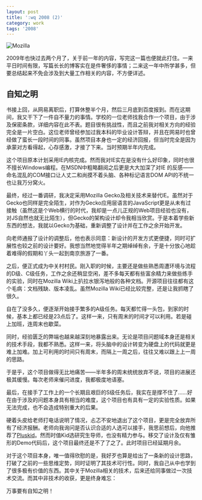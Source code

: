 ```yaml
---
layout: post
title: ':wq 2008 (2)'
category: work
tags: '2008'
---
```


<div class="title-icon"><img src="{{ site.attachment_dir }}2009-02-20-mozilla.jpg" alt="Mozilla" /></div>

2009年也快过去两个月了，关于前一年的内容，写完这一篇也便就此打住。一来平日时间有限，写篇长长的博客实在是件奢侈的事情；二来这一年中所学甚多，但要总结起来不免会涉及到大量工作相关的内容，不方便详述。

## 自知之明

书接上回，从网易离职后，打算休整半个月，然后三月底到百度报到。而在这期间，我又干下了一件自不量力的事情。学校的一位老师找我合作一个项目，由于涉及保密条款，详细内容在此不表。题目很有挑战性，而且之前我对相关方向的经验完全是一片空白。这位老师曾经参加过我本科的毕业设计答辩，并且在网易时也曾经做了蛮长一段时间的同事。虽然项目本身也一定的经济回报，但当时完全是因为承蒙对方看得起，心存感激，才接了下来。当时预期半年内完成。

这个项目原本计划采用IE内核完成。然而我对IE实在是没有什么好印象，同时也很不擅长Windows编程。在MSDN中粗略翻阅之后更是大大加深了对IE 的反感——命名混乱的COM接口让人丈二和尚摸不着头脑、各种标记语言DOM API的不统一也让我万分窝火。

最终，经过一番调研，我决定采用Mozilla Gecko及相关技术来替代IE。虽然对于Gecko也同样是完全陌生，对作为Gecko应用层语言的JavaScript更是从未有过接触（虽然这是个Web横行的时代，我却是一点儿正规的Web项目经验也没有，对JS自然也就无比陌生），但Gecko的架构设计却令我相当欣赏。于是本着学些新东西的想法，我就以Gecko为基础，重新调整了设计并在工作之余开始开发。

<!-- start -->

向老师通报了设计的调整后，他也表示同意：新设计的开发方式更便捷，同时可扩展性也较之前的设计要好。我想当然地觉得半年之期绰绰有余，于是十分放心地趁着难得的假期和丫头一起到南京旅游了一番。

之后，便正式成为中关村村民。刚入职的时候，主要还是做些熟悉周遭环境与流程的D级、C级任务，工作之余还稍显空闲，差不多每天都有些富余精力来做些练手的实验，同时在Mozilla Wiki上扒拉水银泻地般的各种文档。开源项目往往都有这个毛病：文档残缺、版本凌乱。虽然Mozilla Wiki已经比较完整，还是让我抓瞎了很久。

自在了没多久，便逐渐开始接手繁多的A级任务。每天都忙得一头包，到家的时候，基本上都已经是23点后了。这样一来，只有周末的时间才可以利用。若是碰上加班，连周末也歇菜。

同时，经验匮乏的弊端也越来越深刻地暴露出来。无论是项目问题域本身还是相关的技术手段，我都不熟悉。这样一来，将头脑中的设计转变为硬盘上的代码就更是难上加难。加上可利用的时间只有周末，而隔上一周之后，往往又难以跟上上一周的思路。

于是乎，这个项目做得无比地痛苦——半年多的周末统统放弃不说，项目的进展还极其缓慢。每次老师来催问进度，我都极度地语塞。

最后，在接手了工作上的一个长期且艰巨的S级任务后，我实在是撑不住了……好在由于涉及的问题本身具有相当的难度，这个项目也有具有一定的实验性质。如果无法完成，也不会造成特别重大的后果。

硬着头皮给老师打电话说明了情况，忐忑不安地退出了这个项目，更是完全放弃所有了经济报酬。老师向我询问是否认识合适的人选可以接手，我思前想后，向他推荐了[Pluskid](http://blog.pluskid.org)。然而时值Kid选研究生导师，也没有精力参与。移交了设计及仅有雏形的Demo代码后，这个项目最终还是不了了之了。此时项目已经延期月余。

对于这个项目本身，唯一值得欣慰的是，我好歹也算是给出了一条新的设计思路，打破了之前的一些思维定势，同时证明了其技术可行性。同时，我自己从中也学到了很多极有价值的东西。其中关于Mozilla相关的技术，后来还给同事做过一次技术交流。而其中非技术的收获，更是终身难忘：

万事要有自知之明！

<!-- end -->
